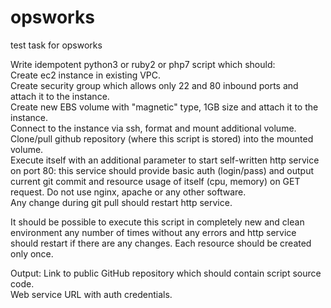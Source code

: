 # opsworks
test task for opsworks


Write idempotent python3 or ruby2 or php7 script which should:  
Create ec2 instance in existing VPC.  
Create security group which allows only 22 and 80 inbound ports and attach it to the instance.  
Create new EBS volume with "magnetic" type, 1GB size and attach it to the instance.  
Connect to the instance via ssh, format and mount additional volume.  
Clone/pull github repository (where this script is stored) into the mounted volume.  
Execute itself with an additional parameter to start self-written http service on port 80: this service should provide basic auth (login/pass) and output current git commit and resource usage of itself (cpu, memory) on GET request. Do not use nginx, apache or any other software.  
Any change during git pull should restart http service.  
  
It should be possible to execute this script in completely new and clean environment any number of times without any errors and http service should restart if there are any changes. Each resource should be created only once.  
  
Output: 
Link to public GitHub repository which should contain script source code.  
Web service URL with auth credentials.  
   
